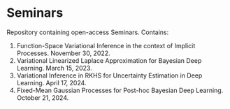 # Seminars

Repository containing open-access Seminars. Contains:

1. Function-Space Variational Inference in the context of Implicit Processes. November 30, 2022.
2. Variational Linearized Laplace Approximation for Bayesian Deep Learning. March 15, 2023.
3. Variational Inference in RKHS for Uncertainty Estimation in Deep Learning. April 17, 2024.
4. Fixed-Mean Gaussian Processes for Post-hoc Bayesian Deep Learning. October 21, 2024.
